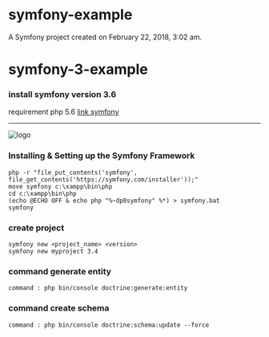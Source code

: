 symfony-example
===============

A Symfony project created on February 22, 2018, 3:02 am.
# symfony-3-example


### install symfony version 3.6
requirement php 5.6
[link symfony](https://symfony.com/doc/3.4/setup.html)

---

![logo](https://symfony.com/images/v5/logos/sf-positive.svg)
### Installing & Setting up the Symfony Framework
    php -r "file_put_contents('symfony', file_get_contents('https://symfony.com/installer'));"
    move symfony c:\xampp\bin\php
    cd c:\xampp\bin\php
    (echo @ECHO OFF & echo php "%~dp0symfony" %*) > symfony.bat
    symfony

### create project
    symfony new <project_name> <version>
    symfony new myproject 3.4
### command generate entity
    command : php bin/console doctrine:generate:entity
### command create schema
	command : php bin/console doctrine:schema:update --force